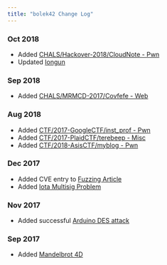 ```yaml
---
title: "bolek42 Change Log"
---
```


### Oct 2018
- Added [CHALS/Hackover-2018/CloudNote - Pwn](chals/Hackover-2018/CloudNote/README.html)
- Updated [Iongun](phy/iongun)

### Sep 2018
- Added [CHALS/MRMCD-2017/Covfefe - Web](chals/MRMCD-2017/Covfefe/README.html)

### Aug 2018
- Added [CTF/2017-GoogleCTF/inst_prof - Pwn](ctf/2017-GoogleCTF/inst_prof)
- Added [CTF/2017-PlaidCTF/terebeep - Misc](ctf/2017-PlaidCTF/terebeep)
- Added [CTF/2018-AsisCTF/myblog - Pwn](ctf/2018-AsisCTF/myblog)

### Dec 2017
- Added CVE entry to [Fuzzing Article](sec/fuzz.html)
- Added [Iota Multisig Problem](sec/iota.md)

### Nov 2017
- Added successful [Arduino DES attack](sca/arduino.html)

### Sep 2017
- Added [Mandelbrot 4D](misc/mandelbrot.html)
